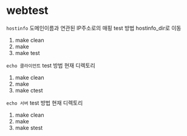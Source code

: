 # webtest
`hostinfo` 도메인이름과 연관된 IP주소로의 매핑
test 방법 hostinfo_dir로 이동
1. make clean
2. make
3. make test

`echo 클라이언트`
test 방법 현재 디렉토리
1. make clean
2. make
3. make ctest

`echo 서버`
test 방법 현재 디렉토리
1. make clean
2. make
3. make stest
